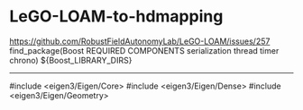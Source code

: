 # LeGO-LOAM-to-hdmapping

https://github.com/RobustFieldAutonomyLab/LeGO-LOAM/issues/257
find_package(Boost REQUIRED COMPONENTS serialization thread timer chrono)
${Boost_LIBRARY_DIRS} 

----------------------------
#include <eigen3/Eigen/Core>
#include <eigen3/Eigen/Dense>
#include <eigen3/Eigen/Geometry>